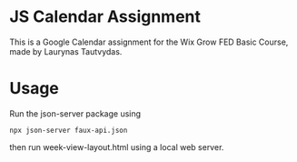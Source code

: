 # JS Calendar Assignment
This is a Google Calendar assignment for the Wix Grow FED Basic Course, made by Laurynas Tautvydas.

# Usage
Run the json-server package using
```
npx json-server faux-api.json
```
then run week-view-layout.html using a local web server.